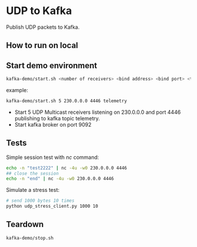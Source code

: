 # UDP to Kafka

Publish UDP packets to Kafka.

## How to run on local

## Start demo environment

```bash
kafka-demo/start.sh <number of receivers> <bind address> <bind port> <topic name>
```

example:
```bash
kafka-demo/start.sh 5 230.0.0.0 4446 telemetry
```

- Start 5 UDP Multicast receivers listening on 230.0.0.0 and port 4446 publishing to kafka topic telemetry.
- Start kafka broker on port 9092

## Tests

Simple session test with _nc_ command:

```bash
echo -n "test2222" | nc -4u -w0 230.0.0.0 4446
## close the session
echo -n "end" | nc -4u -w0 230.0.0.0 4446
```

Simulate a stress test:

```bash
# send 1000 bytes 10 times
python udp_stress_client.py 1000 10
```

## Teardown

```bash
kafka-demo/stop.sh
```